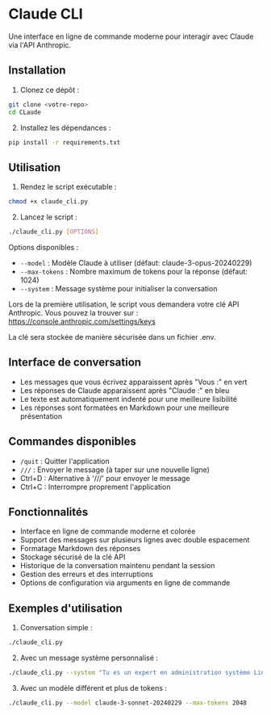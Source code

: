# Claude CLI

Une interface en ligne de commande moderne pour interagir avec Claude via l'API Anthropic.

## Installation

1. Clonez ce dépôt :
```bash
git clone <votre-repo>
cd CLaude
```

2. Installez les dépendances :
```bash
pip install -r requirements.txt
```

## Utilisation

1. Rendez le script exécutable :
```bash
chmod +x claude_cli.py
```

2. Lancez le script :
```bash
./claude_cli.py [OPTIONS]
```

Options disponibles :
- `--model` : Modèle Claude à utiliser (défaut: claude-3-opus-20240229)
- `--max-tokens` : Nombre maximum de tokens pour la réponse (défaut: 1024)
- `--system` : Message système pour initialiser la conversation

Lors de la première utilisation, le script vous demandera votre clé API Anthropic.
Vous pouvez la trouver sur : https://console.anthropic.com/settings/keys

La clé sera stockée de manière sécurisée dans un fichier .env.

## Interface de conversation

- Les messages que vous écrivez apparaissent après "Vous :" en vert
- Les réponses de Claude apparaissent après "Claude :" en bleu
- Le texte est automatiquement indenté pour une meilleure lisibilité
- Les réponses sont formatées en Markdown pour une meilleure présentation

## Commandes disponibles

- `/quit` : Quitter l'application
- `///` : Envoyer le message (à taper sur une nouvelle ligne)
- Ctrl+D : Alternative à '///' pour envoyer le message
- Ctrl+C : Interrompre proprement l'application

## Fonctionnalités

- Interface en ligne de commande moderne et colorée
- Support des messages sur plusieurs lignes avec double espacement
- Formatage Markdown des réponses
- Stockage sécurisé de la clé API
- Historique de la conversation maintenu pendant la session
- Gestion des erreurs et des interruptions
- Options de configuration via arguments en ligne de commande

## Exemples d'utilisation

1. Conversation simple :
```bash
./claude_cli.py
```

2. Avec un message système personnalisé :
```bash
./claude_cli.py --system "Tu es un expert en administration système Linux"
```

3. Avec un modèle différent et plus de tokens :
```bash
./claude_cli.py --model claude-3-sonnet-20240229 --max-tokens 2048
